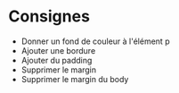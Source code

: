# Consignes

- Donner un fond de couleur à l'élément p
- Ajouter une bordure
- Ajouter du padding
- Supprimer le margin
- Supprimer le margin du body